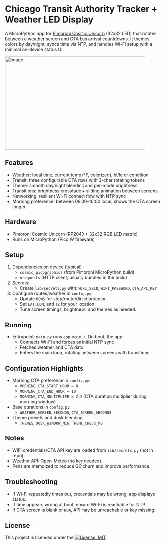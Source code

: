 # Chicago Transit Authority Tracker + Weather LED Display

A MicroPython app for [Pimoroni Cosmic Unicorn](https://shop.pimoroni.com/products/space-unicorns?variant=40842626596947) (32x32 LED) that rotates between a weather screen and CTA bus arrival countdowns. It themes colors by day/night, syncs time via NTP, and handles Wi-Fi setup with a minimal on-device status UI.

<img width="450" height="300" alt="image" src="https://github.com/user-attachments/assets/d6d5f419-46bd-4e84-ab16-2fccd476c1fe" />

## Features
- Weather: local time, current temp (°F, colorized), hi/lo or condition
- Transit: three configurable CTA rows with 3-char rotating tokens
- Theme: smooth day/night blending and per-mode brightness
- Transitions: brightness crossfade + sliding animation between screens
- Networking: resilient Wi-Fi connect flow with NTP sync
- Morning preference: between 08:00–10:00 local, shows the CTA screen longer

## Hardware
- Pimoroni Cosmic Unicorn (RP2040 + 32x32 RGB LED matrix)
- Runs on MicroPython (Pico W firmware)

## Setup
1. Dependencies on device (typical):
   - `cosmic`, `picographics` (from Pimoroni MicroPython build)
   - `urequests` (HTTP client; usually bundled in the build)
2. Secrets:
   - Create `lib/secrets.py` with: `WIFI_SSID`, `WIFI_PASSWORD`, `CTA_API_KEY`
3. Configure routes/weather in `config.py`:
   - Update `ROWS` for stop/route/direction/color.
   - Set `LAT`, `LON`, and `TZ` for your location.
   - Tune screen timings, brightness, and themes as needed.

## Running
- Entrypoint: `main.py` runs `app.main()`. On boot, the app:
  - Connects Wi-Fi and forces an initial NTP sync
  - Fetches weather and CTA data
  - Enters the main loop, rotating between screens with transitions

## Configuration Highlights
- Morning CTA preference in `config.py`:
  - `MORNING_CTA_START_HOUR = 8`
  - `MORNING_CTA_END_HOUR = 10`
  - `MORNING_CTA_MULTIPLIER = 2.5` (CTA duration multiplier during morning window)
- Base durations in `config.py`:
  - `WEATHER_SCREEN_SECONDS`, `CTA_SCREEN_SECONDS`
- Theme presets and dusk blending:
  - `THEMES`, `DUSK_WINDOW_MIN`, `THEME_CHECK_MS`

## Notes
- WIFI credentials/CTA API key are loaded from `lib/secrets.py` (not in repo).
- Weather API: Open-Meteo (no key needed).
- Pens are memoized to reduce GC churn and improve performance.

## Troubleshooting
- If Wi-Fi repeatedly times out, credentials may be wrong; app displays status.
- If time appears wrong at boot, ensure Wi-Fi is reachable for NTP.
- If CTA screen is blank or `NOA`, API may be unreachable or key missing.

## License
This project is licensed under the [![License: MIT](https://img.shields.io/badge/License-MIT-yellow.svg)](https://opensource.org/licenses/MIT)



